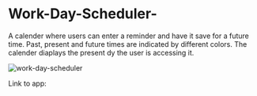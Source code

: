 # Work-Day-Scheduler-
A calender where users can enter a reminder and have it save for a future time. Past, present and future times are indicated by different colors. The calender diaplays the present dy the user is accessing it. 

![work-day-scheduler](https://github.com/AmandaAina/Work-Day-Scheduler-/assets/144281800/c4489f3e-d911-476d-a075-015ce0726dc8)

Link to app: 
